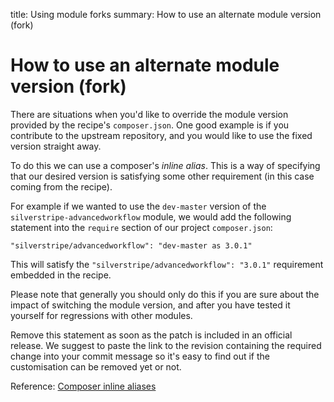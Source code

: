 title: Using module forks
summary: How to use an alternate module version (fork)

# How to use an alternate module version (fork)

There are situations when you'd like to override the module version provided by the recipe's `composer.json`. One good
example is if you contribute to the upstream repository, and you would like to use the fixed version straight away.

To do this we can use a composer's *inline alias*. This is a way of specifying that our desired version is satisfying
some other requirement (in this case coming from the recipe).

For example if we wanted to use the `dev-master` version of the `silverstripe-advancedworkflow` module, we would add the
following statement into the `require` section of our project `composer.json`:

	"silverstripe/advancedworkflow": "dev-master as 3.0.1"

This will satisfy the `"silverstripe/advancedworkflow": "3.0.1"` requirement embedded in the recipe.

Please note that generally you should only do this if you are sure about the impact of switching the module version, and
after you have tested it yourself for regressions with other modules.

Remove this statement as soon as the patch is included in an official release. We suggest to paste the link to the
revision containing the required change into your commit message so it's easy to find out if the customisation can be
removed yet or not.

Reference: [Composer inline aliases](http://getcomposer.org/doc/articles/aliases.md#require-inline-alias)
